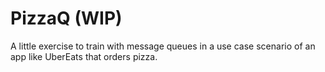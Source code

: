 # PizzaQ (WIP)
A little exercise to train with message queues in a use case scenario of an app like UberEats that orders pizza.
